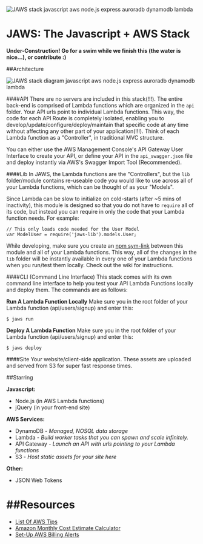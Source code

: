 ![JAWS stack javascript aws node.js express auroradb dynamodb lambda](https://github.com/servant-app/JAWS/blob/master/site/public/img/jaws_logo_javascript_aws.png)

JAWS: The Javascript + AWS Stack
=================================

**Under-Construction!  Go for a swim while we finish this (the water is nice...), or contribute :)**

##Architecture

![JAWS stack diagram javascript aws node.js express auroradb dynamodb lambda](https://github.com/servant-app/JAWS/blob/master/site/public/img/jaws_diagram_javascript_aws.png)

####API
There are no servers are included in this stack(!!!).  The entire back-end is comprised of Lambda functions which are organized in the `api` folder.  Your API urls point to individual Lambda functions.  This way, the code for each API Route is completely isolated, enabling you to develop/update/configure/deploy/maintain that specific code at any time without affecting any other part of your application(!!!).  Think of each Lambda function as a "Controller", in traditional MVC structure.

You can either use the AWS Management Console's API Gateway User Interface to create your API, or define your API in the `api_swagger.json` file and deploy instantly via AWS's Swagger Import Tool (Recommended).

####Lib
In JAWS, the Lambda functions are the "Controllers", but the `lib` folder/module contains re-useable code you would like to use across all of your Lambda functions, which can be thought of as your "Models".

Since Lambda can be slow to initialize on cold-starts (after ~5 mins of inactivity), this module is designed so that you do not have to `require` all of its code, but instead you can require in only the code that your Lambda function needs.  For example:

    // This only loads code needed for the User Model
    var ModelUser = require('jaws-lib').models.User;
    
While developing, make sure you create an [npm sym-link](https://egghead.io/lessons/node-js-using-npm-link-to-use-node-modules-that-are-in-progress) between this module and all of your Lambda functions.  This way, all of the changes in the `lib` folder will be instantly available in every one of your Lambda functions when you run/test them locally.  Check out the wiki for instructions.


####CLI (Command Line Interface)
This stack comes with its own command line interface to help you test your API Lambda Functions locally and deploy them.  The commands are as follows:
	
**Run A Lambda Function Locally**
Make sure you in the root folder of your Lambda function (api/users/signup) and enter this:

    $ jaws run

**Deploy A Lambda Function**
Make sure you in the root folder of your Lambda function (api/users/signup) and enter this:

    $ jaws deploy


####Site 
Your website/client-side application.  These assets are uploaded and served from S3 for super fast response times.


##Starring

**Javascript:**
- Node.js (in AWS Lambda functions)
- jQuery (in your front-end site)

**AWS Services:**
- DynamoDB - *Managed, NOSQL data storage*
- Lambda - *Build worker tasks that you can spawn and scale infinitely.*
- API Gateway - *Launch an API with urls pointing to your Lambda functions*
- S3 - *Host static assets for your site here*

**Other:**
- JSON Web Tokens



##Resources
=================================
*  [List Of AWS Tips](https://wblinks.com/notes/aws-tips-i-wish-id-known-before-i-started/)
* [Amazon Monthly Cost Estimate Calculator](http://calculator.s3.amazonaws.com/index.html)
* [Set-Up AWS Billing Alerts](http://docs.aws.amazon.com/awsaccountbilling/latest/aboutv2/monitor-charges.html)
